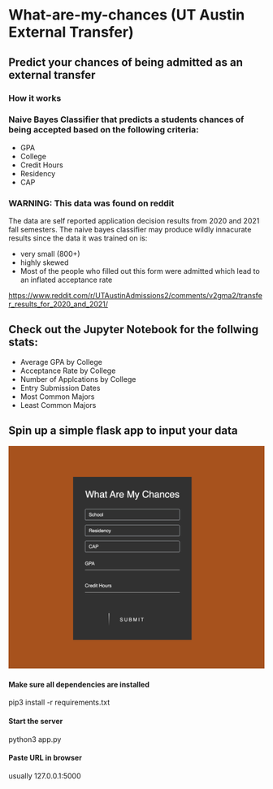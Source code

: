 # What-are-my-chances (UT Austin External Transfer)

## Predict your chances of being admitted as an external transfer

### How it works

### Naive Bayes Classifier that predicts a students chances of being accepted based on the following criteria:

- GPA
- College
- Credit Hours
- Residency
- CAP 



### WARNING: This data was found on reddit 

  The data are self reported application decision results from 2020 and 2021 fall semesters. 
  The naive bayes classifier may produce wildly innacurate results since the data it was trained on is:
  - very small (800+)
  - highly skewed
   - Most of the people who filled out this form were admitted which lead to an inflated acceptance rate
  
  

  https://www.reddit.com/r/UTAustinAdmissions2/comments/v2gma2/transfer_results_for_2020_and_2021/


## Check out the Jupyter Notebook for the follwing stats:

- Average GPA by College
- Acceptance Rate by College
- Number of Applcations by College
- Entry Submission Dates
- Most Common Majors
- Least Common Majors


## Spin up a simple flask app to input your data

![Screenshot](websiteImage.png)

#### Make sure all dependencies are installed 
  pip3 install -r requirements.txt
  
#### Start the server
  python3 app.py
  
#### Paste URL in browser

  usually 127.0.0.1:5000
  
 

  

